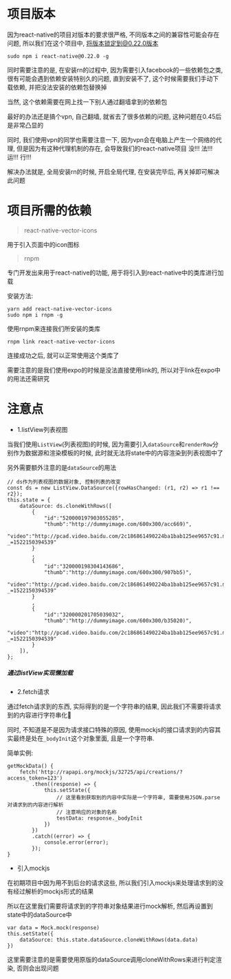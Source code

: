 # 项目版本

因为react-native的项目对版本的要求很严格, 不同版本之间的兼容性可能会存在问题, 所以我们在这个项目中, 将版本锁定到@0.22.0版本

```
sudo npm i react-native@0.22.0 -g
```

同时需要注意的是, 在安装rn的过程中, 因为需要引入facebook的一些依赖包之类, 很有可能会遇到依赖安装特别久的问题, 直到安装不了, 这个时候需要我们手动下载依赖, 并把没法安装的依赖包替换掉

当然, 这个依赖需要在网上找一下别人通过翻墙拿到的依赖包

最好的办法还是搞个vpn, 自己翻墙, 就省去了很多依赖的问题, 这种问题在0.45后是非常凸显的

同时, 我们使用vpn的同学也需要注意一下, 因为vpn会在电脑上产生一个网络的代理, 但是因为有这种代理机制的存在, 会导致我们的react-native项目   没!!! 法!!! 运!!! 行!!!

解决办法就是, 全局安装rn的时候, 开启全局代理, 在安装完毕后, 再关掉即可解决此问题


# 项目所需的依赖

> react-native-vector-icons

用于引入页面中的icon图标

> rnpm

专门开发出来用于react-native的功能, 用于将引入到react-native中的类库进行加载

安装方法:

```
yarn add react-native-vector-icons
sudo npm i rnpm -g
```

使用rnpm来连接我们所安装的类库
```
rnpm link react-native-vector-icons
```

连接成功之后, 就可以正常使用这个类库了

需要注意的是我们使用expo的时候是没法直接使用link的, 所以对于link在expo中的用法还需研究

# 注意点

- 1.listView列表视图

当我们使用`ListView`(列表视图)的时候, 因为需要引入`dataSource`和`renderRow`分别作为数据源和渲染模板的时候, 此时就无法将state中的内容渲染到列表视图中了

另外需要额外注意的是`dataSource`的用法

```
// ds作为列表视图的数据对象, 控制列表的改变
const ds = new ListView.DataSource({rowHasChanged: (r1, r2) => r1 !== r2});
this.state = {
    dataSource: ds.cloneWithRows([
        {
            "id":"520000197903055285",
            "thumb":"http://dummyimage.com/600x300/acc669)",
            "video":"http://pcad.video.baidu.com/2c186861490224ba1bab125ee9657c91.mp4?_=1522150394539"
        }
        ,
        {
            "id":"320000198304143686",
            "thumb":"http://dummyimage.com/600x300/907bb5)",
            "video":"http://pcad.video.baidu.com/2c186861490224ba1bab125ee9657c91.mp4?_=1522150394539"
        }
        ,
        {
            "id":"320000201705039032",
            "thumb":"http://dummyimage.com/600x300/b35020)",
            "video":"http://pcad.video.baidu.com/2c186861490224ba1bab125ee9657c91.mp4?_=1522150394539"
        }
    ]),
};
```

##### 通过listView实现懒加载



- 2.fetch请求

通过fetch请求到的东西, 实际得到的是一个字符串的结果, 因此我们不需要将请求到的内容进行字符串化🌹

同时, 不知道是不是因为请求接口特殊的原因, 使用mockjs的接口请求到的内容其实最终是处在`_bodyInit`这个对象里面, 且是一个字符串.

简单实例:

```
getMockData() {
    fetch('http://rapapi.org/mockjs/32725/api/creations/?access_token=123')
        .then((response) => {
            this.setState({
                // 这里看到获取到的内容中实际是一个字符串, 需要使用JSON.parse对请求到的内容进行解析
                // 注意响应的对象的名称
                testData: response._bodyInit
            })
        })
        .catch((error) => {
            console.error(error);
        });
}
```

- 引入mockjs

在初期项目中因为用不到后台的请求这些, 所以我们引入mockjs来处理请求到的没有经过解析的mockjs形式的结果

所以在这里我们需要将请求到的字符串对象结果进行mock解析, 然后再设置到state中的dataSource中

```
var data = Mock.mock(response)
this.setState({
    dataSource: this.state.dataSource.cloneWithRows(data.data)
})
```

这里需要注意的是需要使用原版的dataSource调用cloneWithRows来进行判定渲染, 否则会出现问题